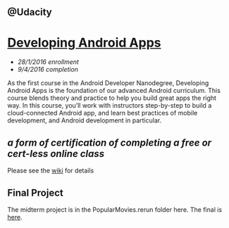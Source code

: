 ## @Udacity
# [Developing Android Apps](https://www.udacity.com/course/developing-android-apps--ud853)

* _28/1/2016 enrollment_
* _9/4/2016 completion_

As the first course in the Android Developer Nanodegree, Developing Android Apps is the foundation of our advanced Android curriculum. This course blends theory and practice to help you build great apps the right way. In this course, you’ll work with instructors step-by-step to build a cloud-connected Android app, and learn best practices of mobile development, and Android development in particular.

## *a form of certification of completing a free or cert-less online class*
Please see the [wiki](https://github.com/robbiemu/Udacity---Developing-Android-Apps/wiki) for details

## Final Project

The midterm project is in the PopularMovies.rerun folder here. The final is [here](https://github.com/robbiemu/Popular-Movies).
